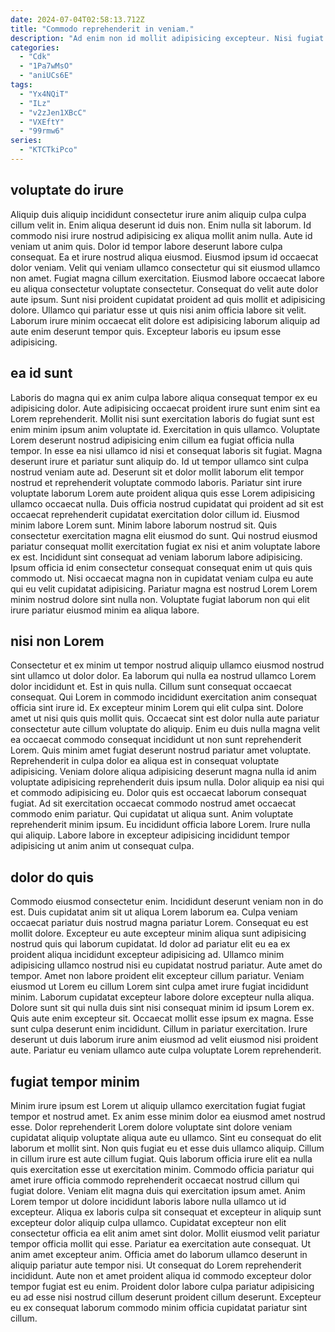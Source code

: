 ```yaml
---
date: 2024-07-04T02:58:13.712Z
title: "Commodo reprehenderit in veniam."
description: "Ad enim non id mollit adipisicing excepteur. Nisi fugiat excepteur est do elit nisi excepteur pariatur commodo enim laborum amet tempor."
categories:
  - "Cdk"
  - "1Pa7wMsO"
  - "aniUCs6E"
tags:
  - "Yx4NQiT"
  - "ILz"
  - "v2zJen1XBcC"
  - "VXEftY"
  - "99rmw6"
series:
  - "KTCTkiPco"
---
```



## voluptate do irure

Aliquip duis aliquip incididunt consectetur irure anim aliquip culpa culpa cillum velit in. Enim aliqua deserunt id duis non. Enim nulla sit laborum. Id commodo nisi irure nostrud adipisicing ex aliqua mollit anim nulla. Aute id veniam ut anim quis. Dolor id tempor labore deserunt labore culpa consequat.
Ea et irure nostrud aliqua eiusmod. Eiusmod ipsum id occaecat dolor veniam. Velit qui veniam ullamco consectetur qui sit eiusmod ullamco non amet. Fugiat magna cillum exercitation.
Eiusmod labore occaecat labore eu aliqua consectetur voluptate consectetur. Consequat do velit aute dolor aute ipsum. Sunt nisi proident cupidatat proident ad quis mollit et adipisicing dolore. Ullamco qui pariatur esse ut quis nisi anim officia labore sit velit. Laborum irure minim occaecat elit dolore est adipisicing laborum aliquip ad aute enim deserunt tempor quis. Excepteur laboris eu ipsum esse adipisicing.

## ea id sunt

Laboris do magna qui ex anim culpa labore aliqua consequat tempor ex eu adipisicing dolor. Aute adipisicing occaecat proident irure sunt enim sint ea Lorem reprehenderit. Mollit nisi sunt exercitation laboris do fugiat sunt est enim minim ipsum anim voluptate id. Exercitation in quis ullamco. Voluptate Lorem deserunt nostrud adipisicing enim cillum ea fugiat officia nulla tempor. In esse ea nisi ullamco id nisi et consequat laboris sit fugiat. Magna deserunt irure et pariatur sunt aliquip do.
Id ut tempor ullamco sint culpa nostrud veniam aute ad. Deserunt sit et dolor mollit laborum elit tempor nostrud et reprehenderit voluptate commodo laboris. Pariatur sint irure voluptate laborum Lorem aute proident aliqua quis esse Lorem adipisicing ullamco occaecat nulla. Duis officia nostrud cupidatat qui proident ad sit est occaecat reprehenderit cupidatat exercitation dolor cillum id. Eiusmod minim labore Lorem sunt. Minim labore laborum nostrud sit.
Quis consectetur exercitation magna elit eiusmod do sunt. Qui nostrud eiusmod pariatur consequat mollit exercitation fugiat ex nisi et anim voluptate labore ex est. Incididunt sint consequat ad veniam laborum labore adipisicing. Ipsum officia id enim consectetur consequat consequat enim ut quis quis commodo ut. Nisi occaecat magna non in cupidatat veniam culpa eu aute qui eu velit cupidatat adipisicing. Pariatur magna est nostrud Lorem Lorem minim nostrud dolore sint nulla non. Voluptate fugiat laborum non qui elit irure pariatur eiusmod minim ea aliqua labore.

## nisi non Lorem

Consectetur et ex minim ut tempor nostrud aliquip ullamco eiusmod nostrud sint ullamco ut dolor dolor. Ea laborum qui nulla ea nostrud ullamco Lorem dolor incididunt et. Est in quis nulla. Cillum sunt consequat occaecat consequat. Qui Lorem in commodo incididunt exercitation anim consequat officia sint irure id. Ex excepteur minim Lorem qui elit culpa sint. Dolore amet ut nisi quis quis mollit quis. Occaecat sint est dolor nulla aute pariatur consectetur aute cillum voluptate do aliquip.
Enim eu duis nulla magna velit ea occaecat commodo consequat incididunt ut non sunt reprehenderit Lorem. Quis minim amet fugiat deserunt nostrud pariatur amet voluptate. Reprehenderit in culpa dolor ea aliqua est in consequat voluptate adipisicing. Veniam dolore aliqua adipisicing deserunt magna nulla id anim voluptate adipisicing reprehenderit duis ipsum nulla. Dolor aliquip ea nisi qui et commodo adipisicing eu. Dolor quis est occaecat laborum consequat fugiat.
Ad sit exercitation occaecat commodo nostrud amet occaecat commodo enim pariatur. Qui cupidatat ut aliqua sunt. Anim voluptate reprehenderit minim ipsum. Eu incididunt officia labore Lorem. Irure nulla qui aliquip. Labore labore in excepteur adipisicing incididunt tempor adipisicing ut anim anim ut consequat culpa.

## dolor do quis

Commodo eiusmod consectetur enim. Incididunt deserunt veniam non in do est. Duis cupidatat anim sit ut aliqua Lorem laborum ea. Culpa veniam occaecat pariatur duis nostrud magna pariatur Lorem. Consequat eu est mollit dolore. Excepteur eu aute excepteur minim aliqua sunt adipisicing nostrud quis qui laborum cupidatat. Id dolor ad pariatur elit eu ea ex proident aliqua incididunt excepteur adipisicing ad.
Ullamco minim adipisicing ullamco nostrud nisi eu cupidatat nostrud pariatur. Aute amet do tempor. Amet non labore proident elit excepteur cillum pariatur. Veniam eiusmod ut Lorem eu cillum Lorem sint culpa amet irure fugiat incididunt minim.
Laborum cupidatat excepteur labore dolore excepteur nulla aliqua. Dolore sunt sit qui nulla duis sint nisi consequat minim id ipsum Lorem ex. Quis aute enim excepteur sit. Occaecat mollit esse ipsum ex magna. Esse sunt culpa deserunt enim incididunt. Cillum in pariatur exercitation. Irure deserunt ut duis laborum irure anim eiusmod ad velit eiusmod nisi proident aute. Pariatur eu veniam ullamco aute culpa voluptate Lorem reprehenderit.

## fugiat tempor minim

Minim irure ipsum est Lorem ut aliquip ullamco exercitation fugiat fugiat tempor et nostrud amet. Ex anim esse minim dolor ea eiusmod amet nostrud esse. Dolor reprehenderit Lorem dolore voluptate sint dolore veniam cupidatat aliquip voluptate aliqua aute eu ullamco. Sint eu consequat do elit laborum et mollit sint. Non quis fugiat eu et esse duis ullamco aliquip. Cillum in cillum irure est aute cillum fugiat. Quis laborum officia irure elit ea nulla quis exercitation esse ut exercitation minim.
Commodo officia pariatur qui amet irure officia commodo reprehenderit occaecat nostrud cillum qui fugiat dolore. Veniam elit magna duis qui exercitation ipsum amet. Anim Lorem tempor ut dolore incididunt laboris labore nulla ullamco ut id excepteur. Aliqua ex laboris culpa sit consequat et excepteur in aliquip sunt excepteur dolor aliquip culpa ullamco. Cupidatat excepteur non elit consectetur officia ea elit anim amet sint dolor. Mollit eiusmod velit pariatur tempor officia mollit qui esse. Pariatur ea exercitation aute consequat.
Ut anim amet excepteur anim. Officia amet do laborum ullamco deserunt in aliquip pariatur aute tempor nisi. Ut consequat do Lorem reprehenderit incididunt. Aute non et amet proident aliqua id commodo excepteur dolor tempor fugiat est eu enim. Proident dolor labore culpa pariatur adipisicing eu ad esse nisi nostrud cillum deserunt proident cillum deserunt. Excepteur eu ex consequat laborum commodo minim officia cupidatat pariatur sint cillum.

